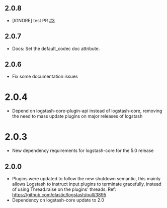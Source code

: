 ## 2.0.8
  - [IGNORE] test PR [#3](https://api.github.com/repos/logstash-plugins/logstash-input-gemfire/pulls/3)

## 2.0.7
  - Docs: Set the default_codec doc attribute.

## 2.0.6
  - Fix some documentation issues

# 2.0.4
  - Depend on logstash-core-plugin-api instead of logstash-core, removing the need to mass update plugins on major releases of logstash
# 2.0.3
  - New dependency requirements for logstash-core for the 5.0 release
## 2.0.0
 - Plugins were updated to follow the new shutdown semantic, this mainly allows Logstash to instruct input plugins to terminate gracefully, 
   instead of using Thread.raise on the plugins' threads. Ref: https://github.com/elastic/logstash/pull/3895
 - Dependency on logstash-core update to 2.0

